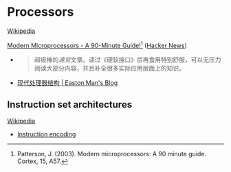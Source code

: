 # Processors
[Wikipedia](https://en.wikipedia.org/wiki/Processor_(computing))

[Modern Microprocessors - A 90-Minute Guide!](https://www.lighterra.com/papers/modernmicroprocessors/)[^pattersonModernMicroprocessors902003] ([Hacker News](https://news.ycombinator.com/item?id=27014027))
- > 超级棒的*速览*文章。读过《硬软接口》后再食用特别舒服，可以无压力阅读大部分内容，并且补全很多实际应用层面上的知识。
- [现代处理器结构 | Easton Man's Blog](https://blog.eastonman.com/blog/2021/05/modern-processor/)

## Instruction set architectures
[Wikipedia](https://en.wikipedia.org/wiki/Instruction_set_architecture)
- [Instruction encoding](https://en.wikipedia.org/wiki/Instruction_set_architecture#Instruction_encoding)


[^pattersonModernMicroprocessors902003]: Patterson, J. (2003). Modern microprocessors: A 90 minute guide. Cortex, 15, A57.
